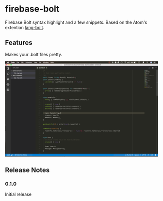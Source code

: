 # firebase-bolt

Firebase Bolt syntax highlight and a few snippets. Based on the Atom's extention [lang-bolt](https://github.com/mhartington/lang-bolt).

## Features

Makes your .bolt files pretty.

![Bolt File](https://raw.githubusercontent.com/ThadeuLuz/vsce-firebase-bolt/master/image/snapshot.png)

## Release Notes

### 0.1.0

Initial release
